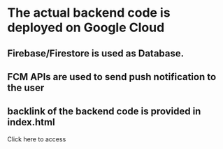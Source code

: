 <h1>The actual backend code is deployed on Google Cloud</h1>

<h2>Firebase/Firestore is used as Database.</h2>
<h2>FCM APIs are used to send push notification to the user</h2>
<h2>backlink of the backend code is provided in index.html</h2>
<href=https://banded-oven-454521-k7.el.r.appspot.com/>Click here to access</href>
